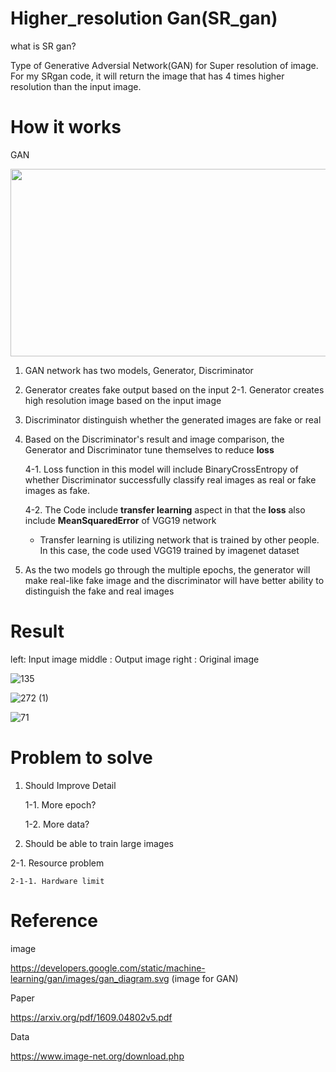 # Higher_resolution Gan(SR_gan)
  what is SR gan?
  
  Type of Generative Adversial Network(GAN) for Super resolution of image. For my SRgan code, it will return the image that has 4 times higher resolution than the input image.

  
# How it works
    
GAN

<img src="https://developers.google.com/static/machine-learning/gan/images/gan_diagram.svg" width = 800 height = 300>


1. GAN network has two models, Generator, Discriminator
2. Generator creates fake output based on the input
  2-1. Generator creates high resolution image based on the input image
3. Discriminator distinguish whether the generated images are fake or real
4. Based on the Discriminator's result and image comparison, the Generator and Discriminator tune themselves to reduce **loss**

    4-1. Loss function in this model will include BinaryCrossEntropy of whether Discriminator successfully classify real images as real or fake images as fake.
  
    4-2. The Code include **transfer learning** aspect in that the **loss** also include **MeanSquaredError** of VGG19 network
  
    - Transfer learning is utilizing network that is trained by other people. In this case, the code used VGG19 trained by imagenet dataset
    

5. As the two models go through the multiple epochs, the generator will make real-like fake image and the discriminator will have better ability to distinguish the fake and real images
      
      

# Result

left: Input image
middle : Output image
right : Original image

![135](https://user-images.githubusercontent.com/111392592/188732402-570d26c5-e4c0-4534-a9da-187f7a738cc3.png)

![272 (1)](https://user-images.githubusercontent.com/111392592/188732410-3af51c6a-0110-4ccc-90d9-ca24f5fc5016.png)

![71](https://user-images.githubusercontent.com/111392592/188732415-b556ce20-11b9-42b6-9547-cf8720e38aca.png)


# Problem to solve

1. Should Improve Detail

    1-1. More epoch?
  
    1-2. More data?
  

2. Should be able to train large images

  2-1. Resource problem
  
    2-1-1. Hardware limit
   
 
# Reference

image

  https://developers.google.com/static/machine-learning/gan/images/gan_diagram.svg  (image for GAN)

Paper

  https://arxiv.org/pdf/1609.04802v5.pdf
  
Data

  https://www.image-net.org/download.php

  
      
